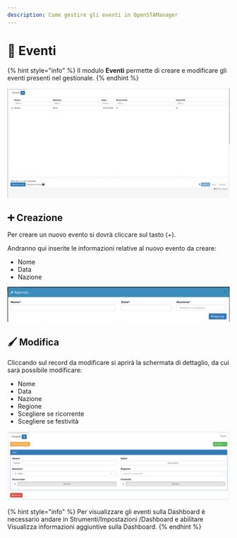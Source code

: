 ```yaml
---
description: Come gestire gli eventi in OpenSTAManager
---
```


# 🎉 Eventi

{% hint style="info" %}
Il modulo **Eventi** permette di creare e modificare gli eventi presenti nel gestionale.
{% endhint %}

![](<../../../../.gitbook/assets/image (465).png>)

## ➕ Creazione

Per creare un nuovo evento si dovrà cliccare sul tasto (+).

Andranno qui inserite le informazioni relative al nuovo evento da creare:

* Nome
* Data
* Nazione

![](<../../../../.gitbook/assets/image (86).png>)

## 🖌️ Modifica

Cliccando sul record da modificare si aprirà la schermata di dettaglio, da cui sarà possibile modificare:

* Nome
* Data
* Nazione
* Regione
* Scegliere se ricorrente
* Scegliere se festività

![](<../../../../.gitbook/assets/image (492).png>)

{% hint style="info" %}
Per visualizzare gli eventi sulla Dashboard è necessario andare in Strumenti/Impostazioni /Dashboard e abilitare Visualizza informazioni aggiuntive sulla Dashboard.
{% endhint %}

